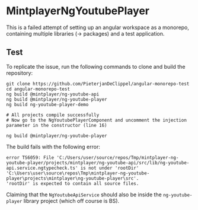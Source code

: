 # MintplayerNgYoutubePlayer

This is a failed attempt of setting up an angular workspace as a monorepo,
containing multiple libraries (-> packages) and a test application.

## Test

To replicate the issue, run the following commands to clone and build the repository:

    git clone https://github.com/PieterjanDeClippel/angular-monorepo-test
    cd angular-monorepo-test
    ng build @mintplayer/ng-youtube-api
    ng build @mintplayer/ng-youtube-player
    ng build ng-youtube-player-demo

    # All projects compile successfully
    # Now go to the NgYoutubePlayerComponent and uncomment the injection parameter in the constructor (line 16)

    ng build @mintplayer/ng-youtube-player

The build fails with the following error:

    error TS6059: File 'C:/Users/user/source/repos/Tmp/mintplayer-ng-youtube-player/projects/mintplayer/ng-youtube-api/src/lib/ng-youtube-api.service.ngtypecheck.ts' is not under 'rootDir' 'C:\Users\user\source\repos\Tmp\mintplayer-ng-youtube-player\projects\mintplayer\ng-youtube-player\src'.
    'rootDir' is expected to contain all source files.

Claiming that the `NgYoutubeApiService` should also be inside the `ng-youtube-player` library project (which off course is BS).